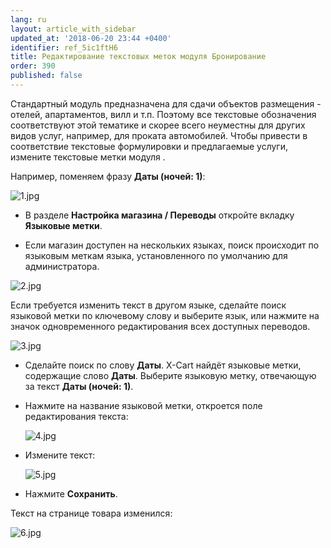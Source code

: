 ```yaml
---
lang: ru
layout: article_with_sidebar
updated_at: '2018-06-20 23:44 +0400'
identifier: ref_5ic1ftH6
title: Редактирование текстовых меток модуля Бронирование
order: 390
published: false
---
```

Стандартный модуль предназначена для сдачи объектов размещения - отелей, апартаментов, вилл и т.п. Поэтому все текстовые обозначения соответствуют этой тематике и скорее всего неуместны для других видов услуг, например, для проката автомобилей. Чтобы привести в соответствие текстовые формулировки и предлагаемые услуги, измените текстовые метки модуля .

Например, поменяем фразу **Даты (ночей: 1)**:

![1.jpg]({{site.baseurl}}/attachments/ref_5ic1ftH6/1.jpg)

- В разделе **Настройка магазина / Переводы** откройте вкладку **Языковые метки**. 

- Если магазин доступен на нескольких языках, поиск происходит по языковым меткам языка, установленного по умолчанию для администратора. 

![2.jpg]({{site.baseurl}}/attachments/ref_5ic1ftH6/2.jpg)

Если требуется изменить текст в другом языке, сделайте поиск языковой метки по ключевому слову и выберите язык, или нажмите на значок одновременного редактирования всех доступных переводов.


  ![3.jpg]({{site.baseurl}}/attachments/ref_5ic1ftH6/3.jpg)

- Сделайте поиск по слову **Даты**. X-Cart найдёт языковые метки, содержащие слово **Даты**. Выберите языковую метку, отвечающую за текст **Даты (ночей: 1)**.

- Нажмите на название языковой метки, откроется поле редактирования текста:

    ![4.jpg]({{site.baseurl}}/attachments/ref_5ic1ftH6/4.jpg)

- Измените текст:

    ![5.jpg]({{site.baseurl}}/attachments/ref_5ic1ftH6/5.jpg)

- Нажмите **Сохранить**.

Текст на странице товара изменился:

![6.jpg]({{site.baseurl}}/attachments/ref_5ic1ftH6/6.jpg)

